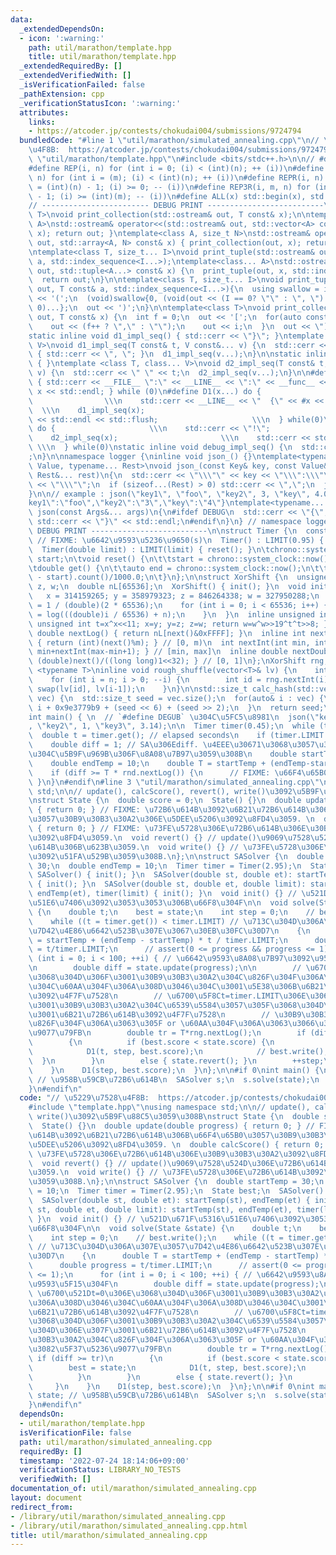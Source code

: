 ```yaml
---
data:
  _extendedDependsOn:
  - icon: ':warning:'
    path: util/marathon/template.hpp
    title: util/marathon/template.hpp
  _extendedRequiredBy: []
  _extendedVerifiedWith: []
  _isVerificationFailed: false
  _pathExtension: cpp
  _verificationStatusIcon: ':warning:'
  attributes:
    links:
    - https://atcoder.jp/contests/chokudai004/submissions/9724794
  bundledCode: "#line 1 \"util/marathon/simulated_annealing.cpp\"\n// \u5229\u7528\
    \u4F8B:  https://atcoder.jp/contests/chokudai004/submissions/9724794\n#line 2\
    \ \"util/marathon/template.hpp\"\n#include <bits/stdc++.h>\n\n// #define DEBUG\n\
    #define REP(i, n) for (int i = 0; (i) < (int)(n); ++ (i))\n#define REP3(i, m,\
    \ n) for (int i = (m); (i) < (int)(n); ++ (i))\n#define REPR(i, n) for (int i\
    \ = (int)(n) - 1; (i) >= 0; -- (i))\n#define REP3R(i, m, n) for (int i = (int)(n)\
    \ - 1; (i) >= (int)(m); -- (i))\n#define ALL(x) std::begin(x), std::end(x)\n\n\
    // ------------------------ DEBUG PRINT --------------------------\ntemplate<class\
    \ T>\nvoid print_collection(std::ostream& out, T const& x);\n\ntemplate<class\
    \ A>\nstd::ostream& operator<<(std::ostream& out, std::vector<A> const& x) { print_collection(out,\
    \ x); return out; }\ntemplate<class A, size_t N>\nstd::ostream& operator<<(std::ostream&\
    \ out, std::array<A, N> const& x) { print_collection(out, x); return out; }\n\n\
    \ntemplate<class T, size_t... I>\nvoid print_tuple(std::ostream& out, T const&\
    \ a, std::index_sequence<I...>);\ntemplate<class... A>\nstd::ostream& operator<<(std::ostream&\
    \ out, std::tuple<A...> const& x) {\n  print_tuple(out, x, std::index_sequence_for<A...>{});\n\
    \  return out;\n}\n\ntemplate<class T, size_t... I>\nvoid print_tuple(std::ostream&\
    \ out, T const& a, std::index_sequence<I...>){\n  using swallow = int[];\n  out\
    \ << '(';\n  (void)swallow{0, (void(out << (I == 0? \"\" : \", \") << std::get<I>(a)),\
    \ 0)...};\n  out << ')';\n}\n\ntemplate<class T>\nvoid print_collection(std::ostream&\
    \ out, T const& x) {\n  int f = 0;\n  out << '[';\n  for(auto const& i: x) {\n\
    \    out << (f++ ? \",\" : \"\");\n    out << i;\n  }\n  out << \"]\";\n}\n\n\
    static inline void d1_impl_seq() { std::cerr << \"}\"; }\ntemplate <class T, class...\
    \ V>\nvoid d1_impl_seq(T const& t, V const&... v) {\n  std::cerr << t;\n  if(sizeof...(v))\
    \ { std::cerr << \", \"; }\n  d1_impl_seq(v...);\n}\n\nstatic inline void d2_impl_seq()\
    \ { }\ntemplate <class T, class... V>\nvoid d2_impl_seq(T const& t, V const&...\
    \ v) {\n  std::cerr << \" \" << t;\n  d2_impl_seq(v...);\n}\n\n#define D0(x) do\
    \ { std::cerr << __FILE__ \":\" << __LINE__ << \":\" << __func__ <<  \" \" <<\
    \ x << std::endl; } while (0)\n#define D1(x...) do {                         \
    \                \\\n    std::cerr << __LINE__ << \"  {\" << #x << \"} = {\";\
    \  \\\n    d1_impl_seq(x);                                           \\\n    std::cerr\
    \ << std::endl << std::flush;                     \\\n  } while(0)\n#define D2(x...)\
    \ do {                     \\\n    std::cerr << \"!\";                     \\\n\
    \    d2_impl_seq(x);                       \\\n    std::cerr << std::endl << std::flush;\
    \ \\\n  } while(0)\nstatic inline void debug_impl_seq() {\n  std::cerr << \"}\"\
    ;\n}\n\nnamespace logger {\ninline void json_() {}\ntemplate<typename Key, typename\
    \ Value, typename... Rest>\nvoid json_(const Key& key, const Value& value, const\
    \ Rest&... rest)\n{\n  std::cerr << \"\\\"\" << key << \"\\\":\\\"\" << value\
    \ << \"\\\"\";\n  if (sizeof...(Rest) > 0) std::cerr << \",\";\n  json_(rest...);\n\
    }\n\n// example : json(\"key1\", \"foo\", \"key2\", 3, \"key\", 4.0);\n// {\"\
    key1\":\"foo\",\"key2\":\"3\",\"key\":\"4\"}\ntemplate<typename... Args>\nvoid\
    \ json(const Args&... args)\n{\n#ifdef DEBUG\n  std::cerr << \"{\"; json_(args...);\
    \ std::cerr << \"}\" << std::endl;\n#endif\n}\n} // namespace logger\n// ------------------------\
    \ DEBUG PRINT --------------------------\n\nstruct Timer {\n  const double LIMIT;\
    \ // FIXME: \u6642\u9593\u5236\u9650(s)\n  Timer() : LIMIT(0.95) { reset(); }\n\
    \  Timer(double limit) : LIMIT(limit) { reset(); }\n\tchrono::system_clock::time_point\
    \ start;\n\tvoid reset() {\n\t\tstart = chrono::system_clock::now();\n\t}\n \n\
    \tdouble get() {\n\t\tauto end = chrono::system_clock::now();\n\t\treturn chrono::duration_cast<chrono::milliseconds>(end\
    \ - start).count()/1000.0;\n\t}\n};\n\nstruct XorShift {\n  unsigned int x, y,\
    \ z, w;\n  double nL[65536];\n  XorShift() { init(); }\n  void init()\n  {\n \
    \   x = 314159265; y = 358979323; z = 846264338; w = 327950288;\n    double n\
    \ = 1 / (double)(2 * 65536);\n    for (int i = 0; i < 65536; i++) {\n      nL[i]\
    \ = log(((double)i / 65536) + n);\n    }\n  }\n  inline unsigned int next() {\
    \ unsigned int t=x^x<<11; x=y; y=z; z=w; return w=w^w>>19^t^t>>8; }\n  inline\
    \ double nextLog() { return nL[next()&0xFFFF]; }\n  inline int nextInt(int m)\
    \ { return (int)(next()%m); } // [0, m)\n  int nextInt(int min, int max) { return\
    \ min+nextInt(max-min+1); } // [min, max]\n  inline double nextDouble() { return\
    \ (double)next()/((long long)1<<32); } // [0, 1]\n};\nXorShift rng;\n\ntemplate\
    \ <typename T>\ninline void rough_shuffle(vector<T>& lv) {\n    int n = lv.size();\n\
    \    for (int i = n; i > 0; --i) {\n        int id = rng.nextInt(i);\n       \
    \ swap(lv[id], lv[i-1]);\n    }\n}\n\nstd::size_t calc_hash(std::vector<int> const&\
    \ vec) {\n  std::size_t seed = vec.size();\n  for(auto& i : vec) {\n    seed ^=\
    \ i + 0x9e3779b9 + (seed << 6) + (seed >> 2);\n  }\n  return seed;\n}\n\n#if 0\n\
    int main() { \n  // `#define DEGUB` \u304C\u5FC5\u8981\n  json(\"key1\", \"foo\"\
    , \"key2\", 1, \"key3\", 3.14);\n\n  Timer timer(0.45);\n  while (true) {\n  \
    \  double t = timer.get(); // elapsed seconds\n    if (timer.LIMIT < t) break;\n\
    \    double diff = 1; // SA\u306Ediff. \u4EEE\u30671\u3068\u3057\u3066\u3044\u308B\
    \u304C\u5B9F\u969B\u306F\u8A08\u7B97\u3059\u308B\n    double startTemp = 30;\n\
    \    double endTemp = 10;\n    double T = startTemp + (endTemp-startTemp)*(t/timer.LIMIT);\n\
    \    if (diff >= T * rnd.nextLog()) {\n      // FIXME: \u66F4\u65B0\n    }\n \
    \ }\n}\n#endif\n#line 3 \"util/marathon/simulated_annealing.cpp\"\nusing namespace\
    \ std;\n\n// update(), calcScore(), revert(), write()\u3092\u5B9F\u88C5\u3059\u308B\
    \nstruct State {\n  double score = 0;\n  State() {}\n  double update(double progress)\
    \ { return 0; } // FIXME: \u72B6\u614B\u3092\u6B21\u72B6\u614B\u306B\u66F4\u65B0\
    \u3057\u30B9\u30B3\u30A2\u306E\u5DEE\u5206\u3092\u8FD4\u3059. \n  double calcScore()\
    \ { return 0; } // FIXME: \u73FE\u5728\u306E\u72B6\u614B\u306E\u30B9\u30B3\u30A2\
    \u3092\u8FD4\u3059.\n  void revert() {} // update()\u9069\u7528\u524D\u306E\u72B6\
    \u614B\u306B\u623B\u3059.\n  void write() {} // \u73FE\u5728\u306E\u72B6\u614B\
    \u3092\u51FA\u529B\u3059\u308B.\n};\n\nstruct SASolver {\n  double startTemp =\
    \ 30;\n  double endTemp = 10;\n  Timer timer = Timer(2.95);\n  State best;\n \
    \ SASolver() { init(); }\n  SASolver(double st, double et): startTemp(st), endTemp(et)\
    \ { init(); }\n  SASolver(double st, double et, double limit): startTemp(st),\
    \ endTemp(et), timer(limit) { init(); }\n  void init() {} // \u521D\u671F\u5316\
    \u51E6\u7406\u3092\u3053\u3053\u306B\u66F8\u304F\n\n  void solve(State &state)\
    \ {\n    double t;\n    best = state;\n    int step = 0;\n    // best.write();\n\
    \    while ((t = timer.get()) < timer.LIMIT) // \u713C\u304D\u306A\u307E\u3057\
    \u7D42\u4E86\u6642\u523B\u307E\u3067\u30EB\u30FC\u30D7\n    {\n      double T\
    \ = startTemp + (endTemp - startTemp) * t / timer.LIMIT;\n      double progress\
    \ = t/timer.LIMIT;\n      // assert(0 <= progress && progress <= 1);\n      for\
    \ (int i = 0; i < 100; ++i) { // \u6642\u9593\u8A08\u7B97\u3092\u9593\u5F15\u304F\
    \n        double diff = state.update(progress);\n\n        // \u6700\u521Dt=0\u306E\
    \u3068\u304D\u306F\u3001\u30B9\u30B3\u30A2\u304C\u826F\u304F\u306A\u308D\u3046\
    \u304C\u60AA\u304F\u306A\u308D\u3046\u304C\u3001\u5E38\u306B\u6B21\u72B6\u614B\
    \u3092\u4F7F\u7528\n        // \u6700\u5F8Ct=timer.LIMIT\u306E\u3068\u304D\u306F\
    \u3001\u30B9\u30B3\u30A2\u304C\u6539\u5584\u3057\u305F\u3068\u304D\u306E\u307F\
    \u3001\u6B21\u72B6\u614B\u3092\u4F7F\u7528\n        // \u30B9\u30B3\u30A2\u304C\
    \u826F\u304F\u306A\u3063\u305F or \u60AA\u304F\u306A\u3063\u3066\u3082\u5F37\u5236\
    \u9077\u79FB\n        double tr = T*rng.nextLog();\n        if (diff >= tr)\n\
    \        {\n          if (best.score < state.score) {\n            best = state;\n\
    \            D1(t, step, best.score);\n            // best.write();\n        \
    \  }\n        }\n        else { state.revert(); }\n        ++step;\n      }\n\
    \    }\n    D1(step, best.score);\n  }\n};\n\n#if 0\nint main() {\n  State state;\
    \ // \u958B\u59CB\u72B6\u614B\n  SASolver s;\n  s.solve(state);\n  s.best.write();\n\
    }\n#endif\n"
  code: "// \u5229\u7528\u4F8B:  https://atcoder.jp/contests/chokudai004/submissions/9724794\n\
    #include \"template.hpp\"\nusing namespace std;\n\n// update(), calcScore(), revert(),\
    \ write()\u3092\u5B9F\u88C5\u3059\u308B\nstruct State {\n  double score = 0;\n\
    \  State() {}\n  double update(double progress) { return 0; } // FIXME: \u72B6\
    \u614B\u3092\u6B21\u72B6\u614B\u306B\u66F4\u65B0\u3057\u30B9\u30B3\u30A2\u306E\
    \u5DEE\u5206\u3092\u8FD4\u3059. \n  double calcScore() { return 0; } // FIXME:\
    \ \u73FE\u5728\u306E\u72B6\u614B\u306E\u30B9\u30B3\u30A2\u3092\u8FD4\u3059.\n\
    \  void revert() {} // update()\u9069\u7528\u524D\u306E\u72B6\u614B\u306B\u623B\
    \u3059.\n  void write() {} // \u73FE\u5728\u306E\u72B6\u614B\u3092\u51FA\u529B\
    \u3059\u308B.\n};\n\nstruct SASolver {\n  double startTemp = 30;\n  double endTemp\
    \ = 10;\n  Timer timer = Timer(2.95);\n  State best;\n  SASolver() { init(); }\n\
    \  SASolver(double st, double et): startTemp(st), endTemp(et) { init(); }\n  SASolver(double\
    \ st, double et, double limit): startTemp(st), endTemp(et), timer(limit) { init();\
    \ }\n  void init() {} // \u521D\u671F\u5316\u51E6\u7406\u3092\u3053\u3053\u306B\
    \u66F8\u304F\n\n  void solve(State &state) {\n    double t;\n    best = state;\n\
    \    int step = 0;\n    // best.write();\n    while ((t = timer.get()) < timer.LIMIT)\
    \ // \u713C\u304D\u306A\u307E\u3057\u7D42\u4E86\u6642\u523B\u307E\u3067\u30EB\u30FC\
    \u30D7\n    {\n      double T = startTemp + (endTemp - startTemp) * t / timer.LIMIT;\n\
    \      double progress = t/timer.LIMIT;\n      // assert(0 <= progress && progress\
    \ <= 1);\n      for (int i = 0; i < 100; ++i) { // \u6642\u9593\u8A08\u7B97\u3092\
    \u9593\u5F15\u304F\n        double diff = state.update(progress);\n\n        //\
    \ \u6700\u521Dt=0\u306E\u3068\u304D\u306F\u3001\u30B9\u30B3\u30A2\u304C\u826F\u304F\
    \u306A\u308D\u3046\u304C\u60AA\u304F\u306A\u308D\u3046\u304C\u3001\u5E38\u306B\
    \u6B21\u72B6\u614B\u3092\u4F7F\u7528\n        // \u6700\u5F8Ct=timer.LIMIT\u306E\
    \u3068\u304D\u306F\u3001\u30B9\u30B3\u30A2\u304C\u6539\u5584\u3057\u305F\u3068\
    \u304D\u306E\u307F\u3001\u6B21\u72B6\u614B\u3092\u4F7F\u7528\n        // \u30B9\
    \u30B3\u30A2\u304C\u826F\u304F\u306A\u3063\u305F or \u60AA\u304F\u306A\u3063\u3066\
    \u3082\u5F37\u5236\u9077\u79FB\n        double tr = T*rng.nextLog();\n       \
    \ if (diff >= tr)\n        {\n          if (best.score < state.score) {\n    \
    \        best = state;\n            D1(t, step, best.score);\n            // best.write();\n\
    \          }\n        }\n        else { state.revert(); }\n        ++step;\n \
    \     }\n    }\n    D1(step, best.score);\n  }\n};\n\n#if 0\nint main() {\n  State\
    \ state; // \u958B\u59CB\u72B6\u614B\n  SASolver s;\n  s.solve(state);\n  s.best.write();\n\
    }\n#endif\n"
  dependsOn:
  - util/marathon/template.hpp
  isVerificationFile: false
  path: util/marathon/simulated_annealing.cpp
  requiredBy: []
  timestamp: '2022-07-24 18:14:06+09:00'
  verificationStatus: LIBRARY_NO_TESTS
  verifiedWith: []
documentation_of: util/marathon/simulated_annealing.cpp
layout: document
redirect_from:
- /library/util/marathon/simulated_annealing.cpp
- /library/util/marathon/simulated_annealing.cpp.html
title: util/marathon/simulated_annealing.cpp
---
```

